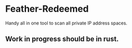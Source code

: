 # Feather-Redeemed
Handy all in one tool to scan all private IP address spaces.

## Work in progress should be in rust.

